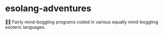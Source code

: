# esolang-adventures
🐱‍👤 Fairly mind-boggling programs coded in various equally mind-boggling esoteric languages.
